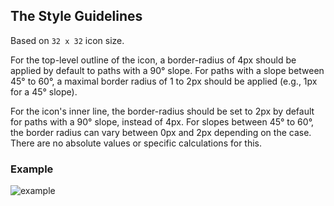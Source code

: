 ## The Style Guidelines
Based on `32 x 32` icon size.

For the top-level outline of the icon, a border-radius of 4px should be applied by default to paths with a 90° slope. For paths with a slope between 45° to 60°, a maximal border radius of 1 to 2px should be applied (e.g., 1px for a 45° slope).

For the icon's inner line, the border-radius should be set to 2px by default for paths with a 90° slope, instead of 4px. For slopes between 45° to 60°, the border radius can vary between 0px and 2px depending on the case. There are no absolute values or specific calculations for this.

### Example
![example](https://github.com/user-attachments/assets/651f32fc-669a-4cd5-a5f7-c8ed42f1a4fc)
